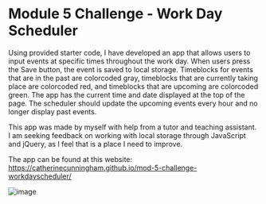 # Module 5 Challenge - Work Day Scheduler

Using provided starter code, I have developed an app that allows users to input events at specific times throughout the work day.  When users press the Save button, the event is saved to local storage.  Timeblocks for events that are in the past are colorcoded gray, timeblocks that are currently taking place are colorcoded red, and timeblocks that are upcoming are colorcoded green.  The app has the current time and date displayed at the top of the page.  The scheduler should update the upcoming events every hour and no longer display past events.

This app was made by myself with help from a tutor and teaching assistant.  I am seeking feedback on working with local storage through JavaScript and jQuery, as I feel that is a place I need to improve.

The app can be found at this website: https://catherinecunningham.github.io/mod-5-challenge-workdayscheduler/

![image](https://user-images.githubusercontent.com/107148691/184046239-c1f2ce25-8cc6-449b-8116-8e5004f64d3a.png)
